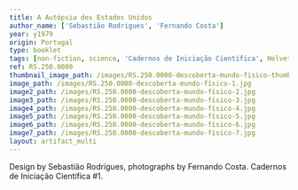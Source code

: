 ```yaml
---
title: A Autópsia dos Estados Unidos
author_name: ['Sebastião Rodrigues', 'Fernando Costa']
year: y1979
origin: Portugal
type: booklet
tags: [non-fiction, science, 'Cadernos de Iniciação Científica', Helvetica]
ref: RS.250.0000
thumbnail_image_path: /images/RS.250.0000-descoberta-mundo-físico-thumbnail.jpg
image_path: /images/RS.250.0000-descoberta-mundo-físico-1.jpg
image2_path: /images/RS.250.0000-descoberta-mundo-físico-2.jpg
image3_path: /images/RS.250.0000-descoberta-mundo-físico-3.jpg
image4_path: /images/RS.250.0000-descoberta-mundo-físico-4.jpg
image5_path: /images/RS.250.0000-descoberta-mundo-físico-5.jpg
image6_path: /images/RS.250.0000-descoberta-mundo-físico-6.jpg
image7_path: /images/RS.250.0000-descoberta-mundo-físico-7.jpg
layout: artifact_multi
---
```


Design by Sebastião Rodrigues, photographs by Fernando Costa. Cadernos de Iniciação Científica  #1.

